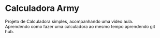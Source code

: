 # Calculadora Army
 Projeto de Calculadora simples, acompanhando uma video aula.
 Aprendendo como fazer uma calculadora ao mesmo tempo aprendendo git hub.

